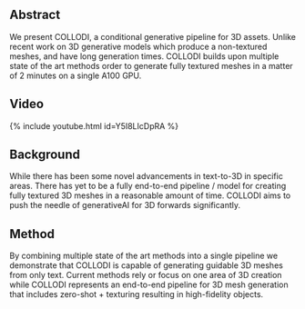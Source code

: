 <h2>Abstract</h2>
<p>We present COLLODI, a conditional generative pipeline for 3D assets. Unlike recent work on 3D generative models which produce a non-textured meshes, and have long generation times. COLLODI builds upon multiple state of the art methods order to generate fully textured meshes in a matter of 2 minutes on a single A100 GPU.</p>
<h2>Video</h2>
{% include youtube.html id=Y5I8LIcDpRA %}

<h2>Background</h2>
<p>While there has been some novel advancements in text-to-3D in specific areas.  There has yet to be a fully end-to-end pipeline / model for creating fully textured 3D meshes in a reasonable amount of time.  COLLODI aims to push the needle of generativeAI for 3D forwards significantly.</p>
<h2>Method</h2>
By combining multiple state of the art methods into a single pipeline we demonstrate that COLLODI is capable of generating guidable 3D meshes from only text.  Current methods rely or focus on one area of 3D creation while COLLODI represents an end-to-end pipeline for 3D mesh generation that includes zero-shot + texturing resulting in high-fidelity objects.
